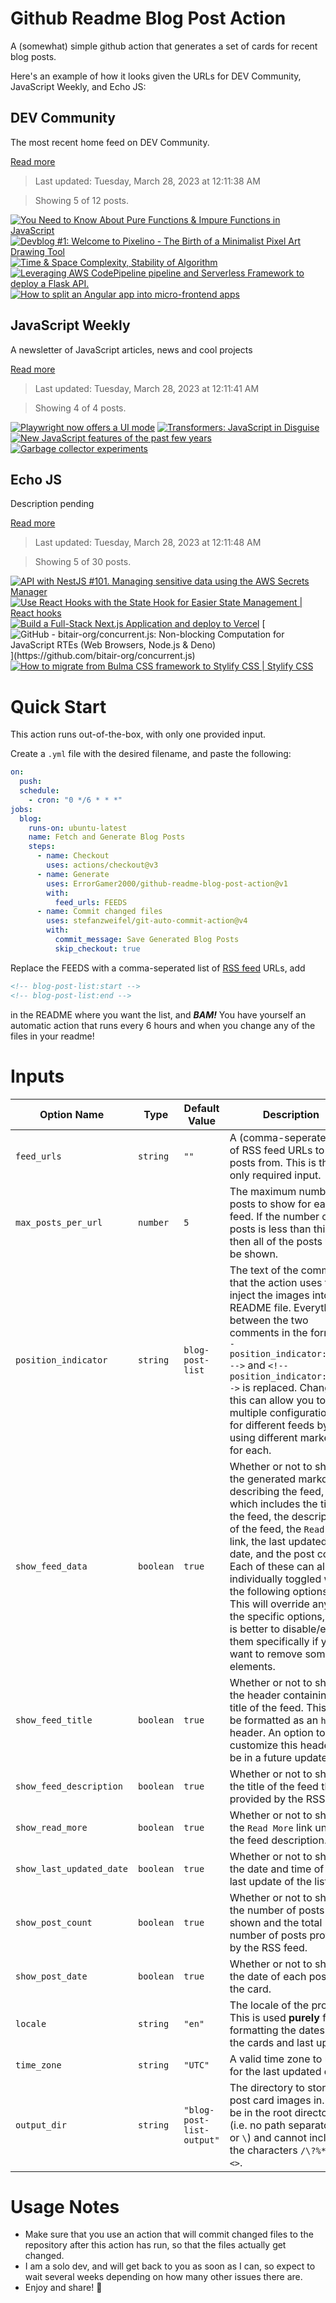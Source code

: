 # Github Readme Blog Post Action

A (somewhat) simple github action that generates a set of cards for recent blog posts.

Here's an example of how it looks given the URLs for DEV Community, JavaScript Weekly, and Echo JS:

<!-- post-list:start -->
## DEV Community

The most recent home feed on DEV Community.

[Read more](https://dev.to)
> Last updated: Tuesday, March 28, 2023 at 12:11:38 AM

> Showing 5 of 12 posts.

[![You Need to Know About Pure Functions & Impure Functions in JavaScript](https://raw.githubusercontent.com/ErrorGamer2000/github-readme-blog-post-action/main/generated_files/DEV_Community/You_Need_to_Know_About_Pure_Functions___Impure_Functions_in_JavaScript.svg)](https://dev.to/codeofrelevancy/you-need-to-know-about-pure-functions-impure-functions-in-javascript-57)
[![Devblog #1: Welcome to Pixelino - The Birth of a Minimalist Pixel Art Drawing Tool](https://raw.githubusercontent.com/ErrorGamer2000/github-readme-blog-post-action/main/generated_files/DEV_Community/Devblog__1__Welcome_to_Pixelino_-_The_Birth_of_a_Minimalist_Pixel_Art_Drawing_Tool.svg)](https://dev.to/zitrocode/devblog-1-welcome-to-pixelino-the-birth-of-a-minimalist-pixel-art-drawing-tool-315p)
[![Time & Space Complexity, Stability of Algorithm](https://raw.githubusercontent.com/ErrorGamer2000/github-readme-blog-post-action/main/generated_files/DEV_Community/Time___Space_Complexity__Stability_of_Algorithm.svg)](https://dev.to/madhubankhatri/time-space-complexity-stability-of-algorithm-ai5)
[![Leveraging AWS CodePipeline pipeline and Serverless Framework to deploy a Flask API.](https://raw.githubusercontent.com/ErrorGamer2000/github-readme-blog-post-action/main/generated_files/DEV_Community/Leveraging_AWS_CodePipeline_pipeline_and_Serverless_Framework_to_deploy_a_Flask_API..svg)](https://dev.to/aws-builders/leveraging-aws-codepipeline-pipeline-and-serverless-framework-to-deploy-a-flask-api-3jha)
[![How to split an Angular app into micro-frontend apps](https://raw.githubusercontent.com/ErrorGamer2000/github-readme-blog-post-action/main/generated_files/DEV_Community/How_to_split_an_Angular_app_into_micro-frontend_apps.svg)](https://dev.to/michaeljota/how-to-split-an-angular-app-into-micro-frontend-apps-1fi9)


## JavaScript Weekly

A newsletter of JavaScript articles, news and cool projects

[Read more](https://javascriptweekly.com/)
> Last updated: Tuesday, March 28, 2023 at 12:11:41 AM

> Showing 4 of 4 posts.

[![Playwright now offers a UI mode](https://raw.githubusercontent.com/ErrorGamer2000/github-readme-blog-post-action/main/generated_files/JavaScript_Weekly/Playwright_now_offers_a_UI_mode.svg)](https://javascriptweekly.com/issues/631)
[![Transformers: JavaScript in Disguise](https://raw.githubusercontent.com/ErrorGamer2000/github-readme-blog-post-action/main/generated_files/JavaScript_Weekly/Transformers__JavaScript_in_Disguise.svg)](https://javascriptweekly.com/issues/630)
[![New JavaScript features of the past few years](https://raw.githubusercontent.com/ErrorGamer2000/github-readme-blog-post-action/main/generated_files/JavaScript_Weekly/New_JavaScript_features_of_the_past_few_years.svg)](https://javascriptweekly.com/issues/629)
[![Garbage collector experiments](https://raw.githubusercontent.com/ErrorGamer2000/github-readme-blog-post-action/main/generated_files/JavaScript_Weekly/Garbage_collector_experiments.svg)](https://javascriptweekly.com/issues/628)


## Echo JS

Description pending

[Read more](
http://www.echojs.com
)
> Last updated: Tuesday, March 28, 2023 at 12:11:48 AM

> Showing 5 of 30 posts.

[![API with NestJS #101. Managing sensitive data using the AWS Secrets Manager](https://raw.githubusercontent.com/ErrorGamer2000/github-readme-blog-post-action/main/generated_files/_Echo_JS_/API_with_NestJS__101._Managing_sensitive_data_using_the_AWS_Secrets_Manager.svg)](https://wanago.io/2023/03/27/api-nestjs-aws-secret-manager/)
[![Use React Hooks with the State Hook for Easier State Management | React hooks](https://raw.githubusercontent.com/ErrorGamer2000/github-readme-blog-post-action/main/generated_files/_Echo_JS_/Use_React_Hooks_with_the_State_Hook_for_Easier_State_Management___React_hooks.svg)](http://dskcode.com/use-react-hooks-with-the-state-hook-for-easier-state-management)
[![Build a Full-Stack Next.js Application and deploy to Vercel](https://raw.githubusercontent.com/ErrorGamer2000/github-readme-blog-post-action/main/generated_files/_Echo_JS_/Build_a_Full-Stack_Next.js_Application_and_deploy_to_Vercel.svg)](https://www.youtube.com/watch?v=UIylvFz2m-I)
[![GitHub - bitair-org/concurrent.js: Non-blocking Computation for JavaScript RTEs (Web Browsers, Node.js & Deno)](https://raw.githubusercontent.com/ErrorGamer2000/github-readme-blog-post-action/main/generated_files/_Echo_JS_/GitHub_-_bitair-org_concurrent.js__Non-blocking_Computation_for_JavaScript_RTEs_(Web_Browsers__Node.js___Deno).svg)](https://github.com/bitair-org/concurrent.js)
[![How to migrate from Bulma CSS framework to Stylify CSS | Stylify CSS](https://raw.githubusercontent.com/ErrorGamer2000/github-readme-blog-post-action/main/generated_files/_Echo_JS_/How_to_migrate_from_Bulma_CSS_framework_to_Stylify_CSS___Stylify_CSS.svg)](https://stylifycss.com/docs/migration/bulma)


<!-- post-list:end -->

# Quick Start

This action runs out-of-the-box, with only one provided input.

Create a `.yml` file with the desired filename, and paste the following:

```yml
on:
  push:
  schedule:
    - cron: "0 */6 * * *"
jobs:
  blog:
    runs-on: ubuntu-latest
    name: Fetch and Generate Blog Posts
    steps:
      - name: Checkout
        uses: actions/checkout@v3
      - name: Generate
        uses: ErrorGamer2000/github-readme-blog-post-action@v1
        with:
          feed_urls: FEEDS
      - name: Commit changed files
        uses: stefanzweifel/git-auto-commit-action@v4
        with:
          commit_message: Save Generated Blog Posts
          skip_checkout: true
```

Replace the FEEDS with a comma-seperated list of [RSS feed](https://rss.com/blog/how-do-rss-feeds-work/) URLs, add

```md
<!-- blog-post-list:start -->
<!-- blog-post-list:end -->
```

in the README where you want the list, and **_BAM!_** You have yourself an automatic action that runs every 6 hours and when you change any of the files in your readme!

# Inputs

<table>
  <thead>
    <tr>
      <th>Option Name</th>
      <th>Type</th>
      <th>Default Value</th>
      <th>Description</th>
    </tr>
  </thead>
  <tbody>
    <tr>
      <td><code>feed_urls</code></td>
      <td><code>string</code></td>
      <td><code>""</code></td>
      <td>A (comma-seperated) list of RSS feed URLs to load posts from. This is the only required input.</td>
    </tr>
    <tr>
      <td><code>max_posts_per_url</code></td>
      <td><code>number</code></td>
      <td><code>5</code></td>
      <td>The maximum number of posts to show for each feed. If the number of posts is less than this, then all of the posts will be shown.</td>
    </tr>
    <tr>
      <td><code>position_indicator</code></td>
      <td><code>string</code></td>
      <td><code>blog-post-list</code></td>
      <td>The text of the comments that the action uses to inject the images into the README file. Everything between the two comments in the form <code>&lt;!-- position_indicator:start --&gt;</code> and <code>&lt;!-- position_indicator:end --&gt;</code> is replaced. Changing this can allow you to use multiple configurations for different feeds by using different markers for each.</td>
    </tr>
    <tr>
      <td><code>show_feed_data</code></td>
      <td><code>boolean</code></td>
      <td><code>true</code></td>
      <td>Whether or not to show the generated markdown describing the feed, which includes the title of the feed, the description of the feed, the <code>Read More</code> link, the last updated date, and the post count. Each of these can also be individually toggled with the following options. This will override any of the specific options, so it is better to disable/enable them specifically if you want to remove some elements.</td>
    </tr>
    <tr>
      <td><code>show_feed_title</code></td>
      <td><code>boolean</code></td>
      <td><code>true</code></td>
      <td>Whether or not to show the header containing the title of the feed. This will be formatted as an <code>h2</code> header. An option to customize this header will be in a future update.</td>
    </tr>
    <tr>
      <td><code>show_feed_description</code></td>
      <td><code>boolean</code></td>
      <td><code>true</code></td>
      <td>Whether or not to show the title of the feed that is provided by the RSS feed.</td>
    </tr>
    <tr>
      <td><code>show_read_more</code></td>
      <td><code>boolean</code></td>
      <td><code>true</code></td>
      <td>Whether or not to show the <code>Read More</code> link under the feed description.</td>
    </tr>
    <tr>
      <td><code>show_last_updated_date</code></td>
      <td><code>boolean</code></td>
      <td><code>true</code></td>
      <td>Whether or not to show the date and time of the last update of the list.</td>
    </tr>
    <tr>
      <td><code>show_post_count</code></td>
      <td><code>boolean</code></td>
      <td><code>true</code></td>
      <td>Whether or not to show the number of posts shown and the total number of posts provided by the RSS feed.</td>
    </tr>
    <tr>
      <td><code>show_post_date</code></td>
      <td><code>boolean</code></td>
      <td><code>true</code></td>
      <td>Whether or not to show the date of each post on the card.</td>
    </tr>
    <tr>
      <td><code>locale</code></td>
      <td><code>string</code></td>
      <td><code>"en"</code></td>
      <td>The locale of the project. This is used <strong>purely</strong> for formatting the dates of the cards and last update.</td>
    </tr>
    <tr>
      <td><code>time_zone</code></td>
      <td><code>string</code></td>
      <td><code>"UTC"</code></td>
      <td>A valid time zone to use for the last updated date.</td>
    </tr>
    <tr>
      <td><code>output_dir</code></td>
      <td><code>string</code></td>
      <td><code>"blog-post-list-output"</code></td>
      <td>The directory to store the post card images in. Must be in the root directory (i.e. no path separators <code>/</code> or <code>\</code>) and cannot include the characters <code>/\?%*:|"&lt;&gt;</code>.</td>
    </tr>
<!--
    <tr>
      <td><code></code></td>
      <td><cde></cde></td>
      <td><code></code></td>
      <td></td>
    </tr>
-->
  </tbody>
</table>

# Usage Notes

- Make sure that you use an action that will commit changed files to the repository after this action has run, so that the files actually get changed.
- I am a solo dev, and will get back to you as soon as I can, so expect to wait several weeks depending on how many other issues there are.
- Enjoy and share! 🤗
